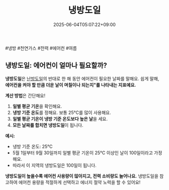 ﻿---
title: "냉방도일"
date: 2025-06-04T05:07:22+09:00
lastmod: 2025-06-04T05:07:22+09:00
type: docs
sidebar:
  open: true
weight: 3
---
<div style="display:none">
  <meta property="article:published_time" content="2025-06-03T20:07:22Z" />
  <meta property="article:modified_time" content="2025-06-03T20:07:22Z" />
</div>
#냉방 #천연가스 #전력 #에어컨 #여름 

## 냉방도일: 에어컨이 얼마나 필요할까?

**냉방도일**은 [난방도일](/industry-study/난방도일/)의 반대로 한 해 동안 에어컨이 필요한 날짜를 말해요. 쉽게 말해, **에어컨을 켜야 할 만큼 더운 날이 며칠이나 되는지"를 나타내는 지표예요.**

**계산 방법**은 간단해요!

1. **일별 평균 기온**을 확인해요.
2. **냉방 기준 온도**를 정해요. 보통 25℃를 많이 사용해요.
3. **일별 평균 기온이 냉방 기준 온도보다 높은 날**을 세요.
4. **모든 날짜를 합치면 냉방도일**이 됩니다.

**예시:**

- 냉방 기준 온도: 25℃
- 5월 1일부터 9월 30일까지 일별 평균 기온이 25℃ 이상인 날이 100일이라고 가정해요.
- 따라서 이 지역의 냉방도일은 100일이 됩니다.

**냉방도일이 높을수록 에어컨 사용량이 많아지고, 전력 소비량도 늘어나요.** 냉방도일을 참고하여 에어컨 용량을 적절하게 선택하고 에너지 절약 노력을 할 수 있어요!
